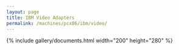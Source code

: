 ```yaml
---
layout: page
title: IBM Video Adapters
permalink: /machines/pcx86/ibm/video/
---
```


{% include gallery/documents.html width="200" height="280" %}
